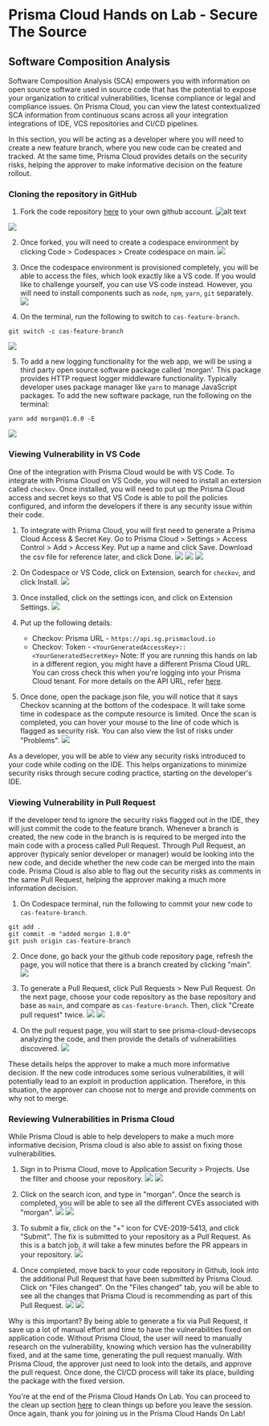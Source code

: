 # Prisma Cloud Hands on Lab - Secure The Source
## Software Composition Analysis
Software Composition Analysis (SCA) empowers you with information on open source software used in source code that has the potential to expose your organization to critical vulnerabilities, license compliance or legal and compliance issues. On Prisma Cloud, you can view the latest contextualized SCA information from continuous scans across all your integration integrations of IDE, VCS repositories and CI/CD pipelines.

In this section, you will be acting as a developer where you will need to create a new feature branch, where you new code can be created and tracked. At the same time, Prisma Cloud provides details on the security risks, helping the approver to make informative decision on the feature rollout. 

### Cloning the repository in GitHub
1. Fork the code repository [here](https://github.com/try-panwiac/vulnerable-front-end) to your own github account.
![alt text](/resources/github-sca-1.png?raw=true)

![](/resources/github-sca-2.png?raw=true)


2. Once forked, you will need to create a codespace environment by clicking Code > Codespaces > Create codespace on main. 
![](/resources/github-sca-3.png?raw=true)


3. Once the codespace environment is provisioned completely, you will be able to access the files, which look exactly like a VS code. If you would like to challenge yourself, you can use VS code instead. However, you will need to install components such as ```node```, ```npm```, ```yarn```, ```git``` separately.
![](/resources/github-sca-4.png?raw=true)

4. On the terminal, run the following to switch to ```cas-feature-branch```.
```
git switch -c cas-feature-branch
```
![](/resources/github-sca-5.png?raw=true)

5. To add a new logging functionality for the web app, we will be using a third party open source software package called 'morgan'. This package provides HTTP request logger middleware functionality. Typically developer uses package manager like ```yarn``` to manage JavaScript packages. To add the new software package, run the following on the terminal:
```
yarn add morgan@1.0.0 -E
```
![](/resources/github-sca-6.png?raw=true)

### Viewing Vulnerability in VS Code
One of the integration with Prisma Cloud would be with VS Code. To integrate with Prisma Cloud on VS Code, you will need to install an extersion called ```checkov```. Once installed, you will need to put up the Prisma Cloud access and secret keys so that VS Code is able to poll the policies configured, and inform the developers if there is any security issue within their code. 
1. To integrate with Prisma Cloud, you will first need to generate a Prisma Cloud Access & Secret Key. Go to Prisma Cloud > Settings > Access Control > Add > Access Key. Put up a name and click Save. Download the csv file for reference later, and click Done.
![](/resources/pc-accesskey-1.png?raw=true)
![](/resources/pc-accesskey-2.png?raw=true)
![](/resources/pc-accesskey-3.png?raw=true)

2. On Codespace or VS Code, click on Extension, search for ```checkov```, and click Install.
![](/resources/codespace-checkov-1.png?raw=true)

3. Once installed, click on the settings icon, and click on Extension Settings.
![](/resources/codespace-checkov-2.png?raw=true)

4. Put up the following details:
    * Checkov: Prisma URL - ```https://api.sg.prismacloud.io```
    * Checkov: Token - ```<YourGeneratedAccessKey>::<YourGeneratedSecretKey>```
Note: If you are running this hands on lab in a different region, you might have a different Prisma Cloud URL. You can cross check this when you're logging into your Prisma Cloud tenant. For more details on the API URL, refer [here](https://pan.dev/prisma-cloud/api/cspm/api-urls/).

5. Once done, open the package.json file, you will notice that it says Checkov scanning at the bottom of the codespace. It will take some time in codespace as the compute resource is limited. Once the scan is completed, you can hover your mouse to the line of code which is flagged as security risk. You can also view the list of risks under "Problems".
![](/resources/codespace-checkov-3.png?raw=true)

As a developer, you will be able to view any security risks introduced to your code while coding on the IDE. This helps organizations to minimize security risks through secure coding practice, starting on the developer's IDE.

### Viewing Vulnerability in Pull Request
If the developer tend to ignore the security risks flagged out in the IDE, they will just commit the code to the feature branch. Whenever a branch is created, the new code in the branch is is required to be merged into the main code with a process called Pull Request. Through Pull Request, an approver (typicaly senior developer or manager) would be looking into the new code, and decide whether the new code can be merged into the main code. Prisma Cloud is also able to flag out the security risks as comments in the same Pull Request, helping the approver making a much more information decision.

1. On Codespace terminal, run the following to commit your new code to ```cas-feature-branch```.
```
git add .
git commit -m "added morgan 1.0.0"
git push origin cas-feature-branch
```

2. Once done, go back your the github code repository page, refresh the page, you will notice that there is a branch created by clicking "main".
![](/resources/github-pr-1.png?raw=true)

3. To generate a Pull Request, click Pull Requests > New Pull Request. On the next page, choose your code repository as the base repository and base as ```main```, and compare as ```cas-feature-branch```. Then, click "Create pull request" twice. 
![](/resources/github-pr-2.png?raw=true)
![](/resources/github-pr-3.png?raw=true)

4. On the pull request page, you will start to see prisma-cloud-devsecops analyzing the code, and then provide the details of vulnerabilities discovered. 
![](/resources/github-pr-4.png?raw=true)

These details helps the approver to make a much more informative decision. If the new code introduces some serious vulnerabilities, it will potentially lead to an exploit in production application. Therefore, in this situation, the approver can choose not to merge and provide comments on why not to merge. 

### Reviewing Vulnerabilities in Prisma Cloud
While Prisma Cloud is able to help developers to make a much more informative decision, Prisma cloud is also able to assist on fixing those vulnerabilities. 

1. Sign in to Prisma Cloud, move to Application Security > Projects. Use the filter and choose your repository.
![](/resources/pc-appsec-3.png?raw=true)
![](/resources/pc-appsec-4.png?raw=true)

2. Click on the search icon, and type in "morgan". Once the search is completed, you will be able to see all the different CVEs associated with "morgan".
![](/resources/pc-appsec-5.png?raw=true)
![](/resources/pc-appsec-6.png?raw=true)

3. To submit a fix, click on the "+" icon for CVE-2019-5413, and click "Submit". The fix is submitted to your repository as a Pull Request. As this is a batch job, it will take a few minutes before the PR appears in your repository.
![](/resources/pc-appsec-7.png?raw=true)

4. Once completed, move back to your code repository in Github, look into the additional Pull Request that have been submitted by Prisma Cloud. Click on "Files changed". On the "Files changed" tab, you will be able to see all the changes that Prisma Cloud is recommending as part of this Pull Request.
![](/resources/pc-appsec-8.png?raw=true)
![](/resources/pc-appsec-9.png?raw=true)

Why is this important? By being able to generate a fix via Pull Request, it save up a lot of manual effort and time to have the vulnerabilities fixed on application code. Without Prisma Cloud, the user will need to manually research on the vulnerability, knowing which version has the vulnerability fixed, and at the same time, generating the pull request manually. With Prisma Cloud, the approver just need to look into the details, and approve the pull request. Once done, the CI/CD process will take its place, building the package with the fixed version.

You're at the end of the Prisma Cloud Hands On Lab. You can proceed to the clean up section [here](/E01-CleaningUp.md) to clean things up before you leave the session. Once again, thank you for joining us in the Prisma Cloud Hands On Lab!